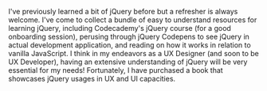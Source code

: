 I've previously learned a bit of jQuery before but a refresher is always welcome. I've come to collect a bundle of easy to understand resources for learning jQuery, including Codecademy's jQuery course (for a good onboarding session), perusing through jQuery Codepens to see jQuery in actual development application, and reading on how it works in relation to vanilla JavaScript.
I think in my endeavors as a UX Designer (and soon to be UX Developer), having an extensive understanding of jQuery will be very essential for my needs! Fortunately, I have purchased a book that showcases jQuery usages in UX and UI capacities.
